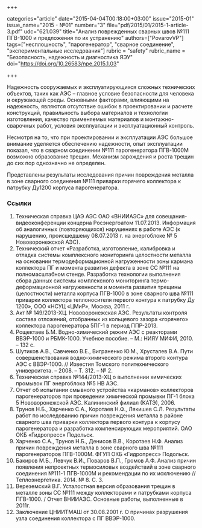 +++

categories="article"
date="2015-04-04T00:18:00+03:00"
issue="2015-01"
issue_name="2015 - №01"
number="3"
file="pdf/2015/01/2015-1-article-3.pdf"
udc="621.039"
title="Анализ поврежденных сварных швов №111 ПГВ-1000 и предложения по их устранению"
authors=["PovarovVP"]
tags=["несплошность", "парогенератор", "сварное соединение", "экспериментальные исследования"]
rubric = "safety"
rubric_name = "Безопасность, надежность и диагностика ЯЭУ"
doi="https://doi.org/10.26583/npe.2015.1.03"

+++

Надежность сооружаемых и эксплуатирующихся сложных технических объектов, таких как АЭС – главное условие безопасности для человека и окружающей среды. Основными факторами, влияющими на надежность, являются отсутствие ошибок в проектировании и расчете конструкций, правильность выбора материалов и технологии изготовления, качество применяемых материалов и монтажно-сварочных работ, условия эксплуатации и эксплуатационный контроль.

Несмотря на то, что при проектировании и эксплуатации АЭС большое внимание уделяется обеспечению надежности, опыт эксплуатации показал, что в сварном соединении №111 парогенератора ПГВ-1000М возможно образование трещин. Механизм зарождения и роста трещин до сих пор однозначно не определен.

Представлены результаты исследования причин повреждения металла в зоне сварного соединения №111 приварки горячего коллектора к патрубку Ду1200 корпуса парогенератора.

### Ссылки

1. Техническая справка ЦАЭ АЭС ОАО «ВНИИАЭС» для совещания-видеоконференции концерна Росэнергоатом 11.07.2013. Информация об аналогичных (повторяющихся) нарушениях в работе АЭС (к нарушению, происшедшему 08.07.2013 г. на энергоблоке № 5 Нововоронежской АЭС).
2. Технический отчет «Разработка, изготовление, калибровка и отладка системы комплексного мониторинга целостности металла на основании термодеформационной нагруженности зоны кармана коллектора ПГ и момента развития дефекта в зоне СС №111 на полномасштабном стенде. Разработка технологии выполнения сбора данных системы комплексного мониторинга термо-деформационной нагруженности и момента развития трещины (целостности) металла корпуса ПГВ-1000 в зоне сварного шва №111 приварки коллектора теплоносителя первого контура к патрубку Ду 1200», ООО «НСУЦ «ЦМиР», Москва, 2011 г.
3. Акт № 149/2013-ХЦ. Нововоронежская АЭС. Результаты контроля состава отложений, отобранных из кольцевого зазора «горячего» коллектора парогенератора 5ПГ-1 в период ППР-2013.
4. Рощектаев Б.М. Водно-химический режим АЭС с реакторами ВВЭР-1000 и РБМК-1000. Учебное пособие. – М.: НИЯУ МИФИ, 2010. – 132 с.
5. Шутиков А.В., Савченко В.Е., Виграненко Ю.М., Хрусталев В.А. Пути совершенствования водно-химического режима второго контура АЭС с ВВЭР-1000. // Известия Томского политехнического университета. – 2008. – Т. 312. – № 2.
6. Техническая справка №144/2013-ХЦ о выполнении химических промывок ПГ энергоблока №5 НВ АЭС.
7. Отчет об испытании смывного устройства «карманов» коллекторов парогенераторов при проведении химической промывки ПГ-1 блока 5 Нововоронежской АЭС. Калининский филиал (КАТЭ), 2006.
8. Трунов Н.Б., Харченко С.А., Коротаев Н.Ф., Лякишев С.Л. Результаты работ по исследованию причин повреждения металла в районе сварного шва приварки коллектора первого контура к корпусу парогенератора и разработка компенсирующих мероприятий. ОАО ОКБ «Гидропресс» Подольск.
9. Харченко С.А., Трунов Н.Б., Денисов В.В., Коротаев Н.Ф. Анализ причин повреждения металла в зоне сварного шва №111 парогенераторов ПГВ-1000М. ФГУП ОКБ «Гидропресс» Подольск.
10. Бакиров М.Б., Левчук В.И., Поваров В.П., Громов А.Ф. Анализ причин появления непроектных термосиловых воздействий в зоне cварного соединения №111-1 ПГВ-1000М и рекомендации по их исключению //Теплоэнергетика. 2014. № 8. С. 3.
11. Вереземский В.Г. Усталостная версия образования трещин в металле зоны СС №111 между коллекторами и патрубками корпуса ПГВ-1000. / Отчет ВНИИАЭС. Основные работы, выполненные в 2011г.
12. Заключение ЦНИИТМАШ от 30.08.2001 г. О причинах разрушения узла соединения коллектора с ПГ ВВЭР-1000.